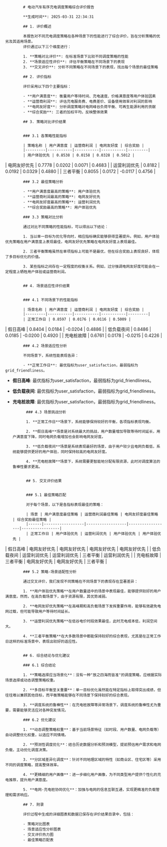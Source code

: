 
            # 电动汽车有序充电调度策略综合评价报告
            
            **生成时间**: 2025-03-31 22:34:31
            
            ## 1. 评价概述
            
            本报告对不同充电调度策略在各种场景下的性能进行了综合评价，旨在分析策略的优劣及其适用场景。
            评价通过以下三个维度进行：
            
            1. **策略对比评价**: 在标准场景下比较不同调度策略的性能
            2. **场景适应性评价**: 评估平衡策略在不同场景下的表现
            3. **交叉评价**: 分析不同策略在不同场景下的表现，找出每个场景的最佳策略
            
            ## 2. 评价指标
            
            评价采用以下四个主要指标：
            
            - **用户满意度**: 衡量用户等待时间、充电速度、价格满意度等用户体验因素
            - **运营商利润**: 评估充电服务费、电费差价、设备使用效率对利润的影响
            - **电网友好度**: 分析调度策略对电网峰谷负荷平衡、可再生能源利用的贡献
            - **综合奖励**: 三者的加权平均，反映整体效果
            
            ## 3. 策略对比评价结果
            
            
            ### 3.1 各策略性能指标
            
            | 策略名称 | 用户满意度 | 运营商利润 | 电网友好度 | 综合奖励 |
            |---------|-----------|-----------|-----------|---------|
            | 用户体验优先 | 0.8538 | 0.0158 | 0.0328 | 0.5012 |
| 电网友好优先 | 0.7778 | 0.0202 | 0.0071 | 0.4683 |
| 运营利润优先 | 0.8182 | 0.0192 | 0.0329 | 0.4880 |
| 三者平衡 | 0.8055 | 0.0172 | -0.0117 | 0.4756 |

            
            ### 3.2 最佳策略分析
            
            - **用户满意度最高的策略**: 用户体验优先
            - **运营商利润最高的策略**: 电网友好优先
            - **电网友好度最高的策略**: 运营利润优先
            - **综合奖励最高的策略**: 用户体验优先
            
            ### 3.3 策略对比分析
            
            通过对比不同策略的性能指标，可以得出以下结论：
            
            1. 当以单一目标为优化导向时，相应指标确实能够获得显著提升。例如，用户体验优先策略在用户满意度上表现最佳，电网友好优先策略在电网友好度上表现最佳。
            
            2. 三者平衡策略虽然在单项指标上可能不是最优，但在综合奖励上表现良好，体现了多目标优化的价值。
            
            3. 某些指标之间存在一定程度的权衡关系。例如，过分强调电网友好度可能会在一定程度上牺牲用户体验或运营商利润。
            
            
            ## 4. 场景适应性评价结果
            
            
            ### 4.1 不同场景下的性能指标
            
            | 场景名称 | 用户满意度 | 运营商利润 | 电网友好度 | 综合奖励 |
            |---------|-----------|-----------|-----------|---------|
            | 正常工作日 | 0.8597 | 0.0176 | 0.0116 | 0.5009 |
| 假日高峰 | 0.8404 | 0.0184 | -0.0204 | 0.4886 |
| 低负载夜间 | 0.8486 | 0.0185 | -0.0200 | 0.4920 |
| 充电桩故障 | 0.6761 | 0.0178 | -0.0215 | 0.4226 |

            
            ### 4.2 场景适应性分析
            
            不同场景下，系统性能表现各异：
            
            - **正常工作日**: 最优指标为user_satisfaction，最弱指标为grid_friendliness。
- **假日高峰**: 最优指标为user_satisfaction，最弱指标为grid_friendliness。
- **低负载夜间**: 最优指标为user_satisfaction，最弱指标为grid_friendliness。
- **充电桩故障**: 最优指标为user_satisfaction，最弱指标为grid_friendliness。

            
            ### 4.3 场景挑战分析
            
            1. **正常工作日**场景下，系统能够保持较好的平衡，各项指标表现均衡。
            
            2. **假日高峰**场景是对系统最大的挑战，用户数量增加导致等待时间延长，用户满意度下降，同时电网负载增加也会影响电网友好度。
            
            3. **低负载夜间**场景是系统表现最好的场景，由于用户较少且电网负载低，系统能够提供更好的用户体验，同时保持较高的电网友好度。
            
            4. **充电桩故障**场景下，系统需要更智能地分配有限资源，此时对调度算法的鲁棒性要求更高。
            
            
            ## 5. 交叉评价结果
            
            
            ### 5.1 最佳策略匹配
            
            对于每个场景，以下是各指标表现最佳的策略：
            
            | 场景 | 用户满意度最佳策略 | 运营商利润最佳策略 | 电网友好度最佳策略 | 综合奖励最佳策略 |
            |------|------------------|------------------|------------------|-----------------|
            | 正常工作日 | 用户体验优先 | 运营利润优先 | 用户体验优先 | 用户体验优先 |
| 假日高峰 | 电网友好优先 | 电网友好优先 | 电网友好优先 | 电网友好优先 |
| 低负载夜间 | 运营利润优先 | 运营利润优先 | 三者平衡 | 运营利润优先 |
| 充电桩故障 | 三者平衡 | 电网友好优先 | 电网友好优先 | 三者平衡 |

            
            ### 5.2 策略-场景适配性分析
            
            通过交叉评价，我们发现不同策略在不同场景下的表现存在显著差异：
            
            1. **用户体验优先策略**在用户数量适中的场景中表现最佳，能够提供较好的用户满意度。然而，在高负载场景下，由于资源有限，其优势减弱。
            
            2. **电网友好优先策略**在高峰期和高负载场景下发挥重要作用，能够有效避免电网过载，但可能导致用户等待时间延长。
            
            3. **运营利润优先策略**在低谷电价时段效果最佳，此时充电成本低，利润空间大。
            
            4. **三者平衡策略**在大多数场景中都能保持较好的综合表现，尤其是在正常工作日这样的标准场景中，表现出较好的适应性。
            
            
            ## 6. 综合结论与优化建议
            
            ### 6.1 综合结论
            
            1. **策略选择应当场景化**：没有一种"放之四海而皆准"的调度策略，应根据实际场景选择或动态调整策略权重。
            
            2. **多目标平衡至关重要**：单一目标优化虽然能在特定指标上取得突出成绩，但往往难以兼顾其他目标，而平衡策略能够在不同场景下保持较好的综合表现。
            
            3. **调度系统的鲁棒性**：在充电桩故障等异常场景下，调度系统的鲁棒性尤为重要，需要能够灵活应对各种突发情况。
            
            ### 6.2 优化建议
            
            1. **动态调整策略权重**：基于当前场景特征（如时段、用户数量、电网负载等）自动调整优化权重，以适应不同情境。
            
            2. **预测性调度优化**：结合历史数据分析和预测模型，提前预估用户需求和电网负载，主动优化调度决策。
            
            3. **分区域差异化调度**：针对不同地理区域的特性（如商业区、住宅区等）采用不同的调度策略，提高整体效率。
            
            4. **更精细的用户画像**：进一步细化用户画像，为不同类型用户提供个性化的充电推荐，提升用户满意度。
            
            5. **电网-充电桩协同优化**：加强与电网的信息互联互通，实现更精准的负载管理和需求响应。
            
            ## 7. 附录
            
            评价过程中生成的详细图表和数据已保存在评价结果目录中，包括：
            
            - 策略对比图表
            - 场景适应性分析图表
            - 交叉评价热力图
            - 最佳策略匹配表
            